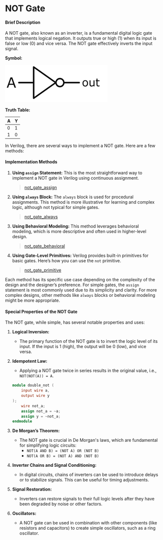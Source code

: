 # NOT Gate

#### Brief Description

A NOT gate, also known as an inverter, is a fundamental digital logic gate that implements logical negation. It outputs true or high (1) when its input is false or low (0) and vice versa. The NOT gate effectively inverts the input signal.

**Symbol:**

![alt text](image.png)

**Truth Table:**

| A | Y |
|---|---|
| 0 | 1 |
| 1 | 0 |

In Verilog, there are several ways to implement a NOT gate. Here are a few methods:

#### Implementation Methods

1. **Using `assign` Statement:**
   This is the most straightforward way to implement a NOT gate in Verilog using continuous assignment.

   > [not_gate_assign](not_gate_assign.v)


2. **Using `always` Block:**
   The `always` block is used for procedural assignments. This method is more illustrative for learning and complex logic, although not typical for simple gates.

   > [not_gate_always](not_gate_always.v)

3. **Using Behavioral Modeling:**
   This method leverages behavioral modeling, which is more descriptive and often used in higher-level design.

   > [not_gate_behavioral](not_gate_behavioral.v)

4. **Using Gate-Level Primitives:**
   Verilog provides built-in primitives for basic gates. Here’s how you can use the `not` primitive.

   > [not_gate_primitive](not_gate_primitive.v)

Each method has its specific use case depending on the complexity of the design and the designer’s preference. For simple gates, the `assign` statement is most commonly used due to its simplicity and clarity. For more complex designs, other methods like `always` blocks or behavioral modeling might be more appropriate.




#### Special Properties of the NOT Gate

The NOT gate, while simple, has several notable properties and uses:

1. **Logical Inversion:**
   - The primary function of the NOT gate is to invert the logic level of its input. If the input is 1 (high), the output will be 0 (low), and vice versa.

2. **Idempotent Law:**
   - Applying a NOT gate twice in series results in the original value, i.e., `NOT(NOT(A)) = A`.

   ```verilog
   module double_not (
       input wire a,
       output wire y
   );
       wire not_a;
       assign not_a = ~a;
       assign y = ~not_a;
   endmodule
   ```

3. **De Morgan’s Theorem:**
   - The NOT gate is crucial in De Morgan's laws, which are fundamental for simplifying logic circuits:
     - `NOT(A AND B) = (NOT A) OR (NOT B)`
     - `NOT(A OR B) = (NOT A) AND (NOT B)`

4. **Inverter Chains and Signal Conditioning:**
   - In digital circuits, chains of inverters can be used to introduce delays or to stabilize signals. This can be useful for timing adjustments.

5. **Signal Restoration:**
   - Inverters can restore signals to their full logic levels after they have been degraded by noise or other factors.

6. **Oscillators:**
   - A NOT gate can be used in combination with other components (like resistors and capacitors) to create simple oscillators, such as a ring oscillator.
